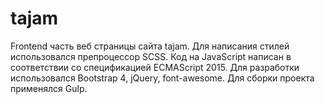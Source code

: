 # tajam

Frontend часть веб страницы сайта tajam. 
Для написания стилей использовался препроцессор SCSS. Код на JavaScript написан в соответствии со спецификацией ECMAScript 2015. 
Для разработки использовался Bootstrap 4, jQuery, font-awesome. Для сборки проекта применялся Gulp.
